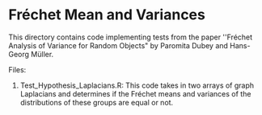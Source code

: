 # Fréchet Mean and Variances

This directory contains code implementing tests from the paper ''Fréchet Analysis of Variance for Random Objects" by Paromita Dubey and Hans-Georg Müller.

Files: 

1) Test_Hypothesis_Laplacians.R: This code takes in two arrays of graph Laplacians and determines if the Fréchet means and variances of the distributions of these groups are equal or not.  
